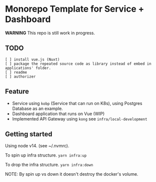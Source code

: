 # Monorepo Template for Service + Dashboard

**WARNING** This repo is still work in progress.

## TODO

```
[ ] install vue.js (Nuxt)
[ ] package the repeated source code as library instead of embed in applications' folder.
[ ] readme
[ ] authorizer
```

## Feature

- Service using `kobp` (Service that can run on K8s), using Postgres Database as an example.
- Dashboard application that runs on Vue (WIP)
- Implemented API Gateway using `kong` see `infra/local-development`

## Getting started

Using node v14. (see ~/.nvmrc).

To spin up infra structure. `yarn infra:up`

To drop the infra structure. `yarn infra:down`

NOTE: By spin up vs down it doesn't destroy the docker's volume.